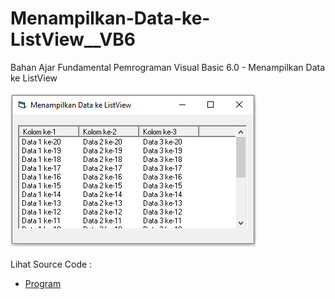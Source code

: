 # Menampilkan-Data-ke-ListView__VB6
Bahan Ajar Fundamental Pemrograman Visual Basic 6.0 - Menampilkan Data ke ListView<br><br>
<img src="https://github.com/RizkyKhapidsyah/Menampilkan-Data-ke-ListView__VB6/blob/master/result/001.PNG"><br><br>
Lihat Source Code : <br>
- <a href="https://github.com/RizkyKhapidsyah/Menampilkan-Data-ke-ListView__VB6/blob/master/Form1.frm">Program</a>
